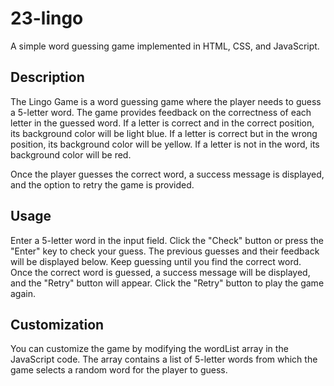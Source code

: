 # 23-lingo

A simple word guessing game implemented in HTML, CSS, and JavaScript.

## Description

The Lingo Game is a word guessing game where the player needs to guess a 5-letter word. The game provides feedback on the correctness of each letter in the guessed word. If a letter is correct and in the correct position, its background color will be light blue. If a letter is correct but in the wrong position, its background color will be yellow. If a letter is not in the word, its background color will be red.

Once the player guesses the correct word, a success message is displayed, and the option to retry the game is provided.


## Usage

Enter a 5-letter word in the input field.
Click the "Check" button or press the "Enter" key to check your guess.
The previous guesses and their feedback will be displayed below.
Keep guessing until you find the correct word.
Once the correct word is guessed, a success message will be displayed, and the "Retry" button will appear.
Click the "Retry" button to play the game again.

## Customization

You can customize the game by modifying the wordList array in the JavaScript code. The array contains a list of 5-letter words from which the game selects a random word for the player to guess.
